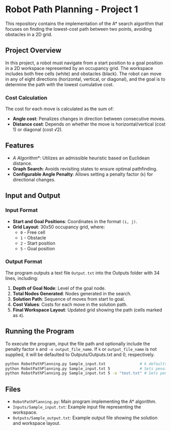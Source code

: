 # Robot Path Planning - Project 1

This repository contains the implementation of the A* search algorithm that focuses on finding the lowest-cost path between two points, avoiding obstacles in a 2D grid.

## Project Overview

In this project, a robot must navigate from a start position to a goal position in a 2D workspace represented by an occupancy grid. The workspace includes both free cells (white) and obstacles (black). The robot can move in any of eight directions (horizontal, vertical, or diagonal), and the goal is to determine the path with the lowest cumulative cost.

### Cost Calculation

The cost for each move is calculated as the sum of:
- **Angle cost**: Penalizes changes in direction between consecutive moves.
- **Distance cost**: Depends on whether the move is horizontal/vertical (cost 1) or diagonal (cost √2).

## Features

- **A* Algorithm**: Utilizes an admissible heuristic based on Euclidean distance.
- **Graph Search**: Avoids revisiting states to ensure optimal pathfinding.
- **Configurable Angle Penalty**: Allows setting a penalty factor (`k`) for directional changes.

## Input and Output

### Input Format

- **Start and Goal Positions**: Coordinates in the format `(i, j)`.
- **Grid Layout**: 30x50 occupancy grid, where:
  - `0` - Free cell
  - `1` - Obstacle
  - `2` - Start position
  - `5` - Goal position

### Output Format

The program outputs a text file `Output.txt` into the Outputs folder with 34 lines, including:
1. **Depth of Goal Node**: Level of the goal node.
2. **Total Nodes Generated**: Nodes generated in the search.
3. **Solution Path**: Sequence of moves from start to goal.
4. **Cost Values**: Costs for each move in the solution path.
5. **Final Workspace Layout**: Updated grid showing the path (cells marked as `4`).

## Running the Program
To execute the program, input the file path and optionally include the penalty factor `k` and `-o output_file_name`. If `k` or `output_file_name` is not supplied, it will be defaulted to Outputs/Outputs.txt and 0, respectively.
 ```bash
 python RobotPathPlanning.py Sample_input.txt               # k defaults to 0
 python RobotPathPlanning.py Sample_input.txt 5             # Sets penalty factor k to 5
 python RobotPathPlanning.py Sample_input.txt 5 -o "test.txt" # Sets penalty factor k to 5 and outputs to Outputs/test.txt
 ```
## Files

- `RobotPathPlanning.py`: Main program implementing the A* algorithm.
- `Inputs/Sample_input.txt`: Example input file representing the workspace.
- `Outputs/Sample_output.txt`: Example output file showing the solution and workspace layout.
